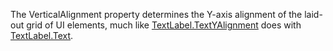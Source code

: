The VerticalAlignment property determines the Y-axis alignment of the laid-out grid of UI elements, much like [TextLabel.TextYAlignment](https://developer.roblox.com/api-reference/property/TextLabel/TextYAlignment) does with [TextLabel.Text](https://developer.roblox.com/api-reference/property/TextLabel/Text).